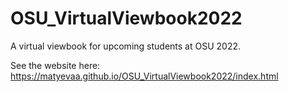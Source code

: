 # OSU_VirtualViewbook2022

A virtual viewbook for upcoming students at OSU 2022. 

See the website here: https://matyevaa.github.io/OSU_VirtualViewbook2022/index.html
